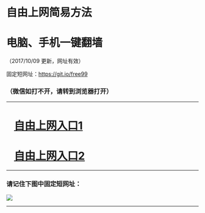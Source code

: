 ﻿# 自由上网简易方法

# 电脑、手机一键翻墙

（2017/10/09 更新，网址有效）

固定短网址：https://git.io/free99

### （微信如打不开，请转到浏览器打开）


***





# &nbsp;&nbsp; <a href="http://ft1796029505.fwq-tz-1001.info/fwqtz01.html?t=100900125668 " target="_blank">自由上网入口1</a>
# &nbsp;&nbsp; <a href="http://ft2224812119.fwq-tz-1002.info/fwqtz02.html?t=1009001579 " target="_blank">自由上网入口2</a>
***

### 请记住下图中固定短网址：

<img src="https://s3-us-west-2.amazonaws.com/fwq-1001/yjfq-20170905okok.png" /> 


***

